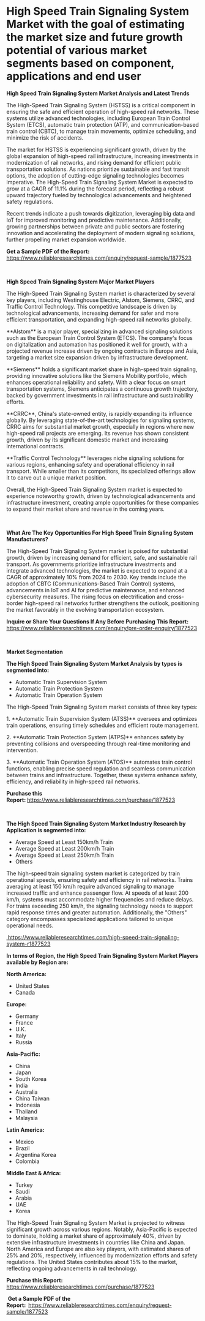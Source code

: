 <p><h1>High Speed Train Signaling System Market with the goal of estimating the market size and future growth potential of various market segments based on component, applications and end user</h1></p><p><strong>High Speed Train Signaling System Market Analysis and Latest Trends</strong></p>
<p><p>The High-Speed Train Signaling System (HSTSS) is a critical component in ensuring the safe and efficient operation of high-speed rail networks. These systems utilize advanced technologies, including European Train Control System (ETCS), automatic train protection (ATP), and communication-based train control (CBTC), to manage train movements, optimize scheduling, and minimize the risk of accidents. </p><p>The market for HSTSS is experiencing significant growth, driven by the global expansion of high-speed rail infrastructure, increasing investments in modernization of rail networks, and rising demand for efficient public transportation solutions. As nations prioritize sustainable and fast transit options, the adoption of cutting-edge signaling technologies becomes imperative. The High-Speed Train Signaling System Market is expected to grow at a CAGR of 11.1% during the forecast period, reflecting a robust upward trajectory fueled by technological advancements and heightened safety regulations.</p><p>Recent trends indicate a push towards digitization, leveraging big data and IoT for improved monitoring and predictive maintenance. Additionally, growing partnerships between private and public sectors are fostering innovation and accelerating the deployment of modern signaling solutions, further propelling market expansion worldwide.</p></p>
<p><strong>Get a Sample PDF of the Report:&nbsp;</strong> <a href="https://www.reliableresearchtimes.com/enquiry/request-sample/1877523?utm_campaign=2216&utm_medium=2&utm_source=Github&utm_content=ia&utm_term=12042025&utm_id=high-speed-train-signaling-system">https://www.reliableresearchtimes.com/enquiry/request-sample/1877523</a></p>
<p>&nbsp;</p>
<p><strong>High Speed Train Signaling System Major Market Players</strong></p>
<p><p>The High-Speed Train Signaling System market is characterized by several key players, including Westinghouse Electric, Alstom, Siemens, CRRC, and Traffic Control Technology. This competitive landscape is driven by technological advancements, increasing demand for safer and more efficient transportation, and expanding high-speed rail networks globally.</p><p>**Alstom** is a major player, specializing in advanced signaling solutions such as the European Train Control System (ETCS). The company's focus on digitalization and automation has positioned it well for growth, with a projected revenue increase driven by ongoing contracts in Europe and Asia, targeting a market size expansion driven by infrastructure development.</p><p>**Siemens** holds a significant market share in high-speed train signaling, providing innovative solutions like the Siemens Mobility portfolio, which enhances operational reliability and safety. With a clear focus on smart transportation systems, Siemens anticipates a continuous growth trajectory, backed by government investments in rail infrastructure and sustainability efforts.</p><p>**CRRC**, China's state-owned entity, is rapidly expanding its influence globally. By leveraging state-of-the-art technologies for signaling systems, CRRC aims for substantial market growth, especially in regions where new high-speed rail projects are emerging. Its revenue has shown consistent growth, driven by its significant domestic market and increasing international contracts.</p><p>**Traffic Control Technology** leverages niche signaling solutions for various regions, enhancing safety and operational efficiency in rail transport. While smaller than its competitors, its specialized offerings allow it to carve out a unique market position.</p><p>Overall, the High-Speed Train Signaling System market is expected to experience noteworthy growth, driven by technological advancements and infrastructure investment, creating ample opportunities for these companies to expand their market share and revenue in the coming years.</p></p>
<p>&nbsp;</p>
<p><strong>What Are The Key Opportunities For High Speed Train Signaling System Manufacturers?</strong></p>
<p><p>The High-Speed Train Signaling System market is poised for substantial growth, driven by increasing demand for efficient, safe, and sustainable rail transport. As governments prioritize infrastructure investments and integrate advanced technologies, the market is expected to expand at a CAGR of approximately 10% from 2024 to 2030. Key trends include the adoption of CBTC (Communications-Based Train Control) systems, advancements in IoT and AI for predictive maintenance, and enhanced cybersecurity measures. The rising focus on electrification and cross-border high-speed rail networks further strengthens the outlook, positioning the market favorably in the evolving transportation ecosystem.</p></p>
<p><strong>Inquire or Share Your Questions If Any Before Purchasing This Report:</strong> <a href="https://www.reliableresearchtimes.com/enquiry/pre-order-enquiry/1877523?utm_campaign=2216&utm_medium=2&utm_source=Github&utm_content=ia&utm_term=12042025&utm_id=high-speed-train-signaling-system">https://www.reliableresearchtimes.com/enquiry/pre-order-enquiry/1877523</a></p>
<p>&nbsp;</p>
<p><strong>Market Segmentation</strong></p>
<p><strong>The High Speed Train Signaling System Market Analysis by types is segmented into:</strong></p>
<p><ul><li>Automatic Train Supervision System</li><li>Automatic Train Protection System</li><li>Automatic Train Operation System</li></ul></p>
<p><p>The High-Speed Train Signaling System market consists of three key types: </p><p>1. **Automatic Train Supervision System (ATSS)** oversees and optimizes train operations, ensuring timely schedules and efficient route management. </p><p>2. **Automatic Train Protection System (ATPS)** enhances safety by preventing collisions and overspeeding through real-time monitoring and intervention. </p><p>3. **Automatic Train Operation System (ATOS)** automates train control functions, enabling precise speed regulation and seamless communication between trains and infrastructure. Together, these systems enhance safety, efficiency, and reliability in high-speed rail networks.</p></p>
<p><strong>Purchase this Report:&nbsp;</strong><a href="https://www.reliableresearchtimes.com/purchase/1877523?utm_campaign=2216&utm_medium=2&utm_source=Github&utm_content=ia&utm_term=12042025&utm_id=high-speed-train-signaling-system">https://www.reliableresearchtimes.com/purchase/1877523</a></p>
<p>&nbsp;</p>
<p><strong>The High Speed Train Signaling System Market Industry Research by Application is segmented into:</strong></p>
<p><ul><li>Average Speed at Least 150km/h Train</li><li>Average Speed at Least 200km/h Train</li><li>Average Speed at Least 250km/h Train</li><li>Others</li></ul></p>
<p><p>The high-speed train signaling system market is categorized by train operational speeds, ensuring safety and efficiency in rail networks. Trains averaging at least 150 km/h require advanced signaling to manage increased traffic and enhance passenger flow. At speeds of at least 200 km/h, systems must accommodate higher frequencies and reduce delays. For trains exceeding 250 km/h, the signaling technology needs to support rapid response times and greater automation. Additionally, the "Others" category encompasses specialized applications tailored to unique operational needs.</p></p>
<p><a href="https://www.reliableresearchtimes.com/high-speed-train-signaling-system-r1877523?utm_campaign=2216&utm_medium=2&utm_source=Github&utm_content=ia&utm_term=12042025&utm_id=high-speed-train-signaling-system">&nbsp;https://www.reliableresearchtimes.com/high-speed-train-signaling-system-r1877523</a></p>
<p><strong>In terms of Region, the High Speed Train Signaling System Market Players available by Region are:</strong></p>
<p>
    <p> <strong> North America: </strong>
        <ul>
            <li>United States</li>
            <li>Canada</li>
        </ul>
        </p> 
    <p> <strong> Europe: </strong>
        <ul>
            <li>Germany</li>
            <li>France</li>
            <li>U.K.</li>
            <li>Italy</li>
            <li>Russia</li>
        </ul>
        </p> 
    <p> <strong> Asia-Pacific: </strong>
        <ul>
            <li>China</li>
            <li>Japan</li>
            <li>South Korea</li>
            <li>India</li>
            <li>Australia</li>
            <li>China Taiwan</li>
            <li>Indonesia</li>
            <li>Thailand</li>
            <li>Malaysia</li>
        </ul>
        </p> 
    <p> <strong> Latin America: </strong>
        <ul>
            <li>Mexico</li>
            <li>Brazil</li>
            <li>Argentina Korea</li>
            <li>Colombia</li>
        </ul>
        </p> 
    <p> <strong> Middle East & Africa: </strong>
        <ul>
            <li>Turkey</li>
            <li>Saudi</li>
            <li>Arabia</li>
            <li>UAE</li>
            <li>Korea</li>
        </ul>
    </p>
    </p>
<p><p>The High-Speed Train Signaling System Market is projected to witness significant growth across various regions. Notably, Asia-Pacific is expected to dominate, holding a market share of approximately 40%, driven by extensive infrastructure investments in countries like China and Japan. North America and Europe are also key players, with estimated shares of 25% and 20%, respectively, influenced by modernization efforts and safety regulations. The United States contributes about 15% to the market, reflecting ongoing advancements in rail technology.</p></p>
<p><strong>Purchase this Report: </strong><a href="https://www.reliableresearchtimes.com/purchase/1877523?utm_campaign=2216&utm_medium=2&utm_source=Github&utm_content=ia&utm_term=12042025&utm_id=high-speed-train-signaling-system">https://www.reliableresearchtimes.com/purchase/1877523</a></p>
<p>&nbsp;<strong>Get a Sample PDF of the Report:&nbsp;&nbsp;</strong><a href="https://www.reliableresearchtimes.com/enquiry/request-sample/1877523?utm_campaign=2216&utm_medium=2&utm_source=Github&utm_content=ia&utm_term=12042025&utm_id=high-speed-train-signaling-system">https://www.reliableresearchtimes.com/enquiry/request-sample/1877523</a></p>
<p><strong></strong></p>
<p><p></p><p></p><p></p></p>